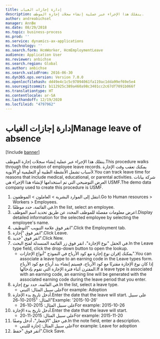 ```yaml
---
title: إدارة إجازات الغياب
description: ينقلك هذا الإجراء عبر عملية إنشاء سجلات إجازة الموظف.
author: andreabichsel
manager: AnnBe
ms.date: 08/29/2018
ms.topic: business-process
ms.prod: ''
ms.service: dynamics-ax-applications
ms.technology: ''
ms.search.form: HcmWorker, HcmEmploymentLeave
audience: Application User
ms.reviewer: anbichse
ms.search.region: Global
ms.author: anbichse
ms.search.validFrom: 2016-06-30
ms.dyn365.ops.version: Version 7.0.0
ms.openlocfilehash: dd49e4c1c5c97094061fa119ac1dda99ef69e5e4
ms.sourcegitcommit: b112925c389a460a98c3401cc2c67df7091b066f
ms.translationtype: HT
ms.contentlocale: ar-SA
ms.lasthandoff: 12/19/2020
ms.locfileid: "4797962"
---
```

# <a name="manage-leave-of-absence"></a><span data-ttu-id="81b5c-103">إدارة إجازات الغياب</span><span class="sxs-lookup"><span data-stu-id="81b5c-103">Manage leave of absence</span></span>

[!include [banner](../../includes/banner.md)]

<span data-ttu-id="81b5c-104">ينقلك هذا الإجراء عبر عملية إنشاء سجلات إجازة الموظف.</span><span class="sxs-lookup"><span data-stu-id="81b5c-104">This procedure walks through the creation of employee leave records.</span></span> <span data-ttu-id="81b5c-105">يمكنك تعقب وقت الإجازة لأسباب تشمل الأنشطة الطبية أو التعليمية أو الأبوية.</span><span class="sxs-lookup"><span data-stu-id="81b5c-105">You can track leave time for reasons that include medical, educational, or parental activities.</span></span> <span data-ttu-id="81b5c-106">شركة بيانات العرض التوضيحي التي تم استخدامها لإنشاء هذا الإجراء هي USMF.</span><span class="sxs-lookup"><span data-stu-id="81b5c-106">The demo data company used to create this procedure is USMF.</span></span>

1. <span data-ttu-id="81b5c-107">انتقل إلى الموارد البشرية > العاملون > الموظفون.</span><span class="sxs-lookup"><span data-stu-id="81b5c-107">Go to Human resources > Workers > Employees.</span></span>
2. <span data-ttu-id="81b5c-108">في القائمة، حدد موظفًا.</span><span class="sxs-lookup"><span data-stu-id="81b5c-108">In the list, select an employee.</span></span>
3. <span data-ttu-id="81b5c-109">اعرض معلومات مفصلة للموظف المحدد عن طريق تحديد اسم الموظف.</span><span class="sxs-lookup"><span data-stu-id="81b5c-109">Display detailed information for the selected employee by selecting the employee's name.</span></span>
4. <span data-ttu-id="81b5c-110">انقر فوق علامة التبويب "التوظيف‬‬".</span><span class="sxs-lookup"><span data-stu-id="81b5c-110">Click the Employment tab.</span></span>
5. <span data-ttu-id="81b5c-111">انقر فوق "إجازة".</span><span class="sxs-lookup"><span data-stu-id="81b5c-111">Click Leave.</span></span>
6. <span data-ttu-id="81b5c-112">انقر فوق "جديد".</span><span class="sxs-lookup"><span data-stu-id="81b5c-112">Click New.</span></span>
7. <span data-ttu-id="81b5c-113">في الحقل "نوع الإجازة"، انقر فوق زر القائمة المنسدلة لفتح البحث.</span><span class="sxs-lookup"><span data-stu-id="81b5c-113">In the Leave type field, click the drop-down button to open the lookup.</span></span>
    * <span data-ttu-id="81b5c-114">يمكنك إقران نوع إجازة مع كود الأرباح في النموذج "أنواع الإجازات".</span><span class="sxs-lookup"><span data-stu-id="81b5c-114">You can associate a leave type to an earning code in the Leave types form.</span></span> <span data-ttu-id="81b5c-115">إذا كان نوع الإجازة مقترنًا مع كود الأرباح، فسيتم إنشاء بند أرباح مع كود الأرباح المقترن أثناء فترة الإجازة التي تقوم بإدخالها.</span><span class="sxs-lookup"><span data-stu-id="81b5c-115">If a leave type is associated with an earning code, an earning line will be generated with the associated earning code during the leave period that you enter.</span></span>  
8. <span data-ttu-id="81b5c-116">في القائمة، حدد نوع إجازة.</span><span class="sxs-lookup"><span data-stu-id="81b5c-116">In the list, select a leave type.</span></span> 
    * <span data-ttu-id="81b5c-117">على سبيل المثال: التبني</span><span class="sxs-lookup"><span data-stu-id="81b5c-117">For example: Adoption</span></span>  
9. <span data-ttu-id="81b5c-118">أدخل تاريخ بدء الإجازة.</span><span class="sxs-lookup"><span data-stu-id="81b5c-118">Enter the date that the leave will start.</span></span> <span data-ttu-id="81b5c-119">على سبيل المثال: "2015-10-26"</span><span class="sxs-lookup"><span data-stu-id="81b5c-119">Example: '2015-10-26'</span></span>
    * <span data-ttu-id="81b5c-120">على سبيل المثال: 2015-10-26</span><span class="sxs-lookup"><span data-stu-id="81b5c-120">For example:  2015-10-26</span></span>  
10. <span data-ttu-id="81b5c-121">أدخل تاريخ بدء الإجازة.</span><span class="sxs-lookup"><span data-stu-id="81b5c-121">Enter the date that the leave will start.</span></span> 
    * <span data-ttu-id="81b5c-122">على سبيل المثال: 2015-11-20</span><span class="sxs-lookup"><span data-stu-id="81b5c-122">For example:  2015-11-20</span></span>  
11. <span data-ttu-id="81b5c-123">في حقل "الإشعار"، أدخل وصفًا.</span><span class="sxs-lookup"><span data-stu-id="81b5c-123">In the note field, enter a description.</span></span>
    * <span data-ttu-id="81b5c-124">على سبيل المثال: إجازة للتبني</span><span class="sxs-lookup"><span data-stu-id="81b5c-124">For example: Leave for adoption</span></span>  
12. <span data-ttu-id="81b5c-125">انقر فوق "حفظ".</span><span class="sxs-lookup"><span data-stu-id="81b5c-125">Click Save.</span></span>

